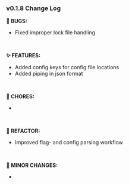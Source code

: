 ### v0.1.8 Change Log
**🐞 BUGS:**

- Fixed improper lock file handling  

<br>

**✨ FEATURES:**

- Added config keys for config file locations
- Added piping in json format

<br>

**🧹 CHORES:**

- 

<br>

**🔧 REFACTOR:**

- Improved flag- and config parsing workflow

<br>

**📝 MINOR CHANGES:**

- 


